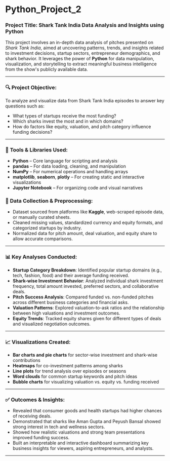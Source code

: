 # Python_Project_2


### **Project Title: Shark Tank India Data Analysis and Insights using Python**

This project involves an in-depth data analysis of pitches presented on *Shark Tank India*, aimed at uncovering patterns, trends, and insights related to investment decisions, startup sectors, entrepreneur demographics, and shark behavior. It leverages the power of **Python** for data manipulation, visualization, and storytelling to extract meaningful business intelligence from the show's publicly available data.

---

### 🔍 **Project Objective:**
To analyze and visualize data from Shark Tank India episodes to answer key questions such as:
- What types of startups receive the most funding?
- Which sharks invest the most and in which domains?
- How do factors like equity, valuation, and pitch category influence funding decisions?

---

### 🧰 **Tools & Libraries Used:**

- **Python** – Core language for scripting and analysis  
- **pandas** – For data loading, cleaning, and manipulation  
- **NumPy** – For numerical operations and handling arrays  
- **matplotlib**, **seaborn**, **plotly** – For creating static and interactive visualizations  
- **Jupyter Notebook** – For organizing code and visual narratives  


### 🔁 **Data Collection & Preprocessing:**

- Dataset sourced from platforms like **Kaggle**, web-scraped episode data, or manually curated sheets.
- Cleaned missing values, standardized currency and equity formats, and categorized startups by industry.
- Normalized data for pitch amount, deal valuation, and equity share to allow accurate comparisons.

---

### 📊 **Key Analyses Conducted:**

- **Startup Category Breakdown**: Identified popular startup domains (e.g., tech, fashion, food) and their average funding received.
- **Shark-wise Investment Behavior**: Analyzed individual shark investment frequency, total amount invested, preferred sectors, and collaborative deals.
- **Pitch Success Analysis**: Compared funded vs. non-funded pitches across different business categories and financial asks.
- **Valuation Patterns**: Explored valuation-to-ask ratios and the relationship between high valuations and investment outcomes.
- **Equity Trends**: Tracked equity shares given for different types of deals and visualized negotiation outcomes.

---

### 📈 **Visualizations Created:**

- **Bar charts and pie charts** for sector-wise investment and shark-wise contributions  
- **Heatmaps** for co-investment patterns among sharks  
- **Line plots** for trend analysis over episodes or seasons  
- **Word clouds** for common startup keywords and pitch ideas  
- **Bubble charts** for visualizing valuation vs. equity vs. funding received

---

### ✅ **Outcomes & Insights:**

- Revealed that consumer goods and health startups had higher chances of receiving deals.
- Demonstrated that sharks like Aman Gupta and Peyush Bansal showed strong interest in tech and wellness sectors.
- Showed how realistic valuations and strong team presentations improved funding success.
- Built an interpretable and interactive dashboard summarizing key business insights for viewers, aspiring entrepreneurs, and analysts.

---
